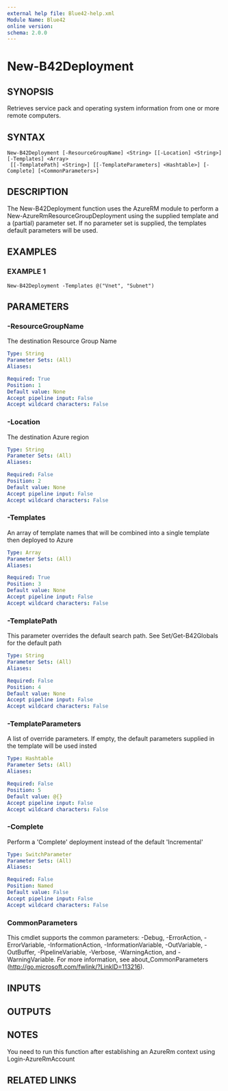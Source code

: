 ```yaml
---
external help file: Blue42-help.xml
Module Name: Blue42
online version:
schema: 2.0.0
---
```


# New-B42Deployment

## SYNOPSIS
Retrieves service pack and operating system information from one or more remote computers.

## SYNTAX

```
New-B42Deployment [-ResourceGroupName] <String> [[-Location] <String>] [-Templates] <Array>
 [[-TemplatePath] <String>] [[-TemplateParameters] <Hashtable>] [-Complete] [<CommonParameters>]
```

## DESCRIPTION
The New-B42Deployment function uses the AzureRM module to perform a New-AzureRmResourceGroupDeployment using the supplied
template and a (partial) parameter set.
If no parameter set is supplied, the templates default parameters will be used.

## EXAMPLES

### EXAMPLE 1
```
New-B42Deployment -Templates @("Vnet", "Subnet")
```

## PARAMETERS

### -ResourceGroupName
The destination Resource Group Name

```yaml
Type: String
Parameter Sets: (All)
Aliases:

Required: True
Position: 1
Default value: None
Accept pipeline input: False
Accept wildcard characters: False
```

### -Location
The destination Azure region

```yaml
Type: String
Parameter Sets: (All)
Aliases:

Required: False
Position: 2
Default value: None
Accept pipeline input: False
Accept wildcard characters: False
```

### -Templates
An array of template names that will be combined into a single template then deployed to Azure

```yaml
Type: Array
Parameter Sets: (All)
Aliases:

Required: True
Position: 3
Default value: None
Accept pipeline input: False
Accept wildcard characters: False
```

### -TemplatePath
This parameter overrides the default search path.
See Set/Get-B42Globals for the default path

```yaml
Type: String
Parameter Sets: (All)
Aliases:

Required: False
Position: 4
Default value: None
Accept pipeline input: False
Accept wildcard characters: False
```

### -TemplateParameters
A list of override parameters.
If empty, the default parameters supplied in the template will be used insted

```yaml
Type: Hashtable
Parameter Sets: (All)
Aliases:

Required: False
Position: 5
Default value: @{}
Accept pipeline input: False
Accept wildcard characters: False
```

### -Complete
Perform a 'Complete' deployment instead of the default 'Incremental'

```yaml
Type: SwitchParameter
Parameter Sets: (All)
Aliases:

Required: False
Position: Named
Default value: False
Accept pipeline input: False
Accept wildcard characters: False
```

### CommonParameters
This cmdlet supports the common parameters: -Debug, -ErrorAction, -ErrorVariable, -InformationAction, -InformationVariable, -OutVariable, -OutBuffer, -PipelineVariable, -Verbose, -WarningAction, and -WarningVariable.
For more information, see about_CommonParameters (http://go.microsoft.com/fwlink/?LinkID=113216).

## INPUTS

## OUTPUTS

## NOTES
You need to run this function after establishing an AzureRm context using Login-AzureRmAccount

## RELATED LINKS
